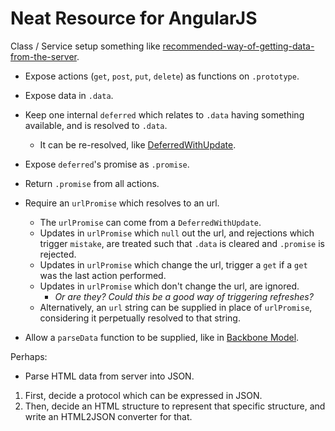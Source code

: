 # Neat Resource for AngularJS

Class / Service setup something like [recommended-way-of-getting-data-from-the-server].

* Expose actions (`get`, `post`, `put`, `delete`) as functions on `.prototype`.
* Expose data in `.data`.
* Keep one internal `deferred` which relates to `.data` having something available, and is resolved to `.data`.
  * It can be re-resolved, like [DeferredWithUpdate].
* Expose `deferred`'s promise as `.promise`.
* Return `.promise` from all actions.

* Require an `urlPromise` which resolves to an url.
  * The `urlPromise` can come from a `DeferredWithUpdate`.
  * Updates in `urlPromise` which `null` out the url, and rejections which trigger `mistake`, are treated such that `.data` is cleared and `.promise` is rejected.
  * Updates in `urlPromise` which change the url, trigger a `get` if a `get` was the last action performed.
  * Updates in `urlPromise` which don't change the url, are ignored.
    * *Or are they? Could this be a good way of triggering refreshes?*
  * Alternatively, an `url` string can be supplied in place of `urlPromise`, considering it perpetually resolved to that string.

* Allow a `parseData` function to be supplied, like in [Backbone Model].

Perhaps:
* Parse HTML data from server into JSON.
1. First, decide a protocol which can be expressed in JSON.
2. Then, decide an HTML structure to represent that specific structure, and write an HTML2JSON converter for that.

  [recommended-way-of-getting-data-from-the-server]: http://stackoverflow.com/questions/11850025/recommended-way-of-getting-data-from-the-server#answer-11850027
  [DeferredWithUpdate]: http://www.bennadel.com/blog/2431-Resolving-An-AngularJS-Deferred-Object-Twice-With-DeferredWithUpdate-js.htm#primary-content-container
  [Backbone Model]: http://documentcloud.github.com/backbone/docs/backbone.html#section-65

